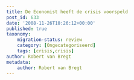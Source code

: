 ```yaml
---
title: De Economist heeft de crisis voorspeld
post_id: 633
date: '2008-11-26T10:26:12+00:00'
published: true
taxonomy:
    migration-status: review
    category: [Ongecategoriseerd]
    tags: [crisis,crisis]
author: Robert van Bregt
metadata:
    author: Robert van Bregt
---
```

